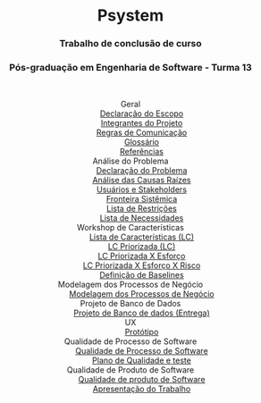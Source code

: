 <header>
<h1>Psystem</h1>
<h3>Trabalho de conclusão de curso</h3>
<h3>Pós-graduação em Engenharia de Software - Turma 13 </h3>
<header/>

</br>

<dl>
  <dt>Geral</dt>
  <dd><a href="https://goo.gl/KgdKh6" target="_blank">Declaração do Escopo</a></dd>
  <dd><a href="https://goo.gl/vpaaCc" target="_blank">Integrantes do Projeto</a></dd>
  <dd><a href="https://goo.gl/OsbsVm" target="_blank">Regras de Comunicação</a></dd>
  <dd><a href="https://goo.gl/uil17L" target="_blank">Glossário</a></dd>
  <dd><a href="https://goo.gl/ikHXU8" target="_blank">Referências</a></dd>
  <dt>Análise do Problema</dt>
  <dd><a href="https://goo.gl/sN1bwq" target="_blank">Declaração do Problema</a></dd>
  <dd><a href="https://goo.gl/EuENZr" target="_blank">Análise das Causas Raízes</a></dd>
  <dd><a href="https://goo.gl/f7QUhN" target="_blank">Usuários e Stakeholders</a></dd>
  <dd><a href="https://goo.gl/LfmXqw" target="_blank">Fronteira Sistêmica</a></dd>
  <dd><a href="https://goo.gl/sZWMsx" target="_blank">Lista de Restrições</a></dd>
  <dd><a href="https://goo.gl/6aDcyR" target="_blank">Lista de Necessidades</a></dd>
  <dt>Workshop de Características</dt>
  <dd><a href="https://goo.gl/zEBKKT" target="_blank">Lista de Características (LC)</a></dd>
  <dd><a href="https://goo.gl/ZS4IT1" target="_blank">LC Priorizada (LC)</a></dd>
  <dd><a href="https://goo.gl/c3SGn9" target="_blank">LC Priorizada X Esforço</a></dd>
  <dd><a href="https://goo.gl/cJmcfX" target="_blank">LC Priorizada X Esforço X Risco</a></dd>
  <dd><a href="https://goo.gl/S0FL96" target="_blank">Definição de Baselines</a></dd>
  <dt>Modelagem dos Processos de Negócio</dt>
  <dd><a href="https://goo.gl/n4pH9K" target="_blank">Modelagem dos Processos de Negócio</a></dd>
  <dt>Projeto de Banco de Dados</dt>
  <dd><a href="https://goo.gl/5fxmgu" target="_blank">Projeto de Banco de dados (Entrega)</a></dd>
  <dt>UX</dt>
  <dd><a href="https://goo.gl/I3dljU" target="_blank">Protótipo</a></dd>
    <dt>Qualidade de Processo de Software</dt>
  <dd><a href="https://goo.gl/TnHd2C" target="_blank">Qualidade de Processo de Software</a></dd>
  <dd><a href="https://goo.gl/tUfFhs" target="_blank">Plano de Qualidade e teste</a></dd>
    <dt>Qualidade de Produto de Software</dt>
  <dd><a href="https://goo.gl/jo8QFY" target="_blank">Qualidade de produto de Software</a></dd>
  <dd><a href="https://goo.gl/yCDpUy" target="_blank">Apresentação do Trabalho</a></dd>

</dl>
